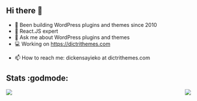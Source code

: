 ## Hi there 👋

- 🔭 Been building WordPress plugins and themes since 2010
- 🌱 React.JS expert
- 💬 Ask me about WordPress plugins and themes
- 💻 Working on https://dictrithemes.com
<!-- ⚡ No longer available for part-time freelance work, but can refer -->
- 📫 How to reach me: dickensayieko at dictrithemes.com


## Stats :godmode:
<a href="https://github.com/dickensotieno/">
  <img src="https://github-readme-stats.vercel.app/api?username=dickensotieno&show_icons=true&line_height=27&title_color=ffffff&count_private=true&text_color=c9cacc&icon_color=2bbc8a&bg_color=1d1f21&cache_seconds=1800" />
</a>

<a href="https://github.com/dickensotieno/">
  <img align="right" src="https://github-readme-stats-eight-theta.vercel.app/api/top-langs/?username=dickensotieno&langs_count=5&count_private=true&cache_seconds=1800" />
</a>
